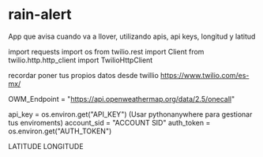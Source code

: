 # rain-alert

App que avisa cuando va a llover, utilizando apis, api keys, longitud y latitud

import requests
import os
from twilio.rest import Client
from twilio.http.http_client import TwilioHttpClient

recordar poner tus propios datos desde twillio
https://www.twilio.com/es-mx/

OWM_Endpoint = "https://api.openweathermap.org/data/2.5/onecall"

api_key = os.environ.get("API_KEY")   (Usar pythonanywhere para gestionar tus enviroments)
account_sid = "ACCOUNT SID"
auth_token = os.environ.get("AUTH_TOKEN")

LATITUDE
LONGITUDE




